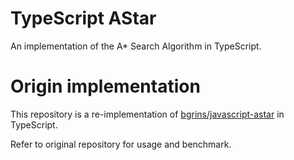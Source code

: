 # TypeScript AStar

An implementation of the A* Search Algorithm in TypeScript.

# Origin implementation

This repository is a re-implementation of [bgrins/javascript-astar](https://github.com/bgrins/javascript-astar) in TypeScript.

Refer to original repository for usage and benchmark.